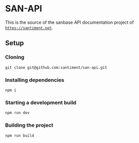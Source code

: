 # SAN-API

This is the source of the sanbase API documentation project of [`https://santiment.net`](https://santiment.net).

## Setup

### Cloning

```
git clone git@github.com:santiment/san-api.git
```

### Installing dependencies

```
npm i
```

### Starting a development build

```
npm run dev
```

### Building the project

```
npm run build
```

